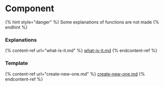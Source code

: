 # Component

{% hint style="danger" %}
Some explanations of functions are not made
{% endhint %}

### Explanations

{% content-ref url="what-is-it.md" %}
[what-is-it.md](what-is-it.md)
{% endcontent-ref %}

### Template

{% content-ref url="create-new-one.md" %}
[create-new-one.md](create-new-one.md)
{% endcontent-ref %}

